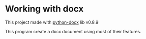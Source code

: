 # Working with docx 

This project made with [python-docx](https://python-docx.readthedocs.io/en/latest/) lib v0.8.9

This program create a docx document using most of their features.
